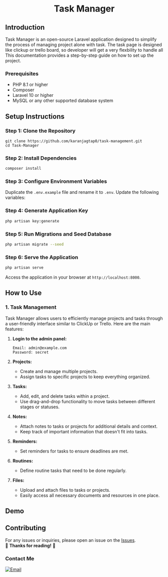 <p align="center">
  <!-- <img src="https://github.com/arafat-web/Task-Manager/assets/26932301/d5f6a26e-32d1-44dc-aee5-9548a44506ae" alt="Icon Description"> -->
</p>

<h1 align="center">Task Manager</h1>

<p align="center">
  <!-- <img src="https://img.shields.io/github/stars/arafat-web/Task-Manager?style=for-the-badge" alt="Total Issues">
  <img src="https://img.shields.io/github/issues/arafat-web/Task-Manager?style=for-the-badge">
  <img src="https://img.shields.io/github/license/arafat-web/Task-Manager?style=for-the-badge" alt="License"> -->
</p>

## Introduction
Task Manager is an open-source Laravel application designed to simplify the process of managing project alone with task. The task page is designed like clickup or trello board, so developer will get a very flexbility to handle all This documentation provides a step-by-step guide on how to set up the project.

### Prerequisites
- PHP 8.1 or higher
- Composer
- Laravel 10 or higher
- MySQL or any other supported database system

## Setup Instructions

### Step 1: Clone the Repository
```
git clone https://github.com/karanjagtap0/task-management.git
cd Task-Manager
```

### Step 2: Install Dependencies
```bash
composer install
```

### Step 3: Configure Environment Variables
Duplicate the `.env.example` file and rename it to `.env`. Update the following variables:


### Step 4: Generate Application Key
```bash
php artisan key:generate
```

### Step 5: Run Migrations and Seed Database
```bash
php artisan migrate --seed
```

### Step 6: Serve the Application
```bash
php artisan serve
```

Access the application in your browser at `http://localhost:8000`.


## How to Use

### 1. Task Management
Task Manager allows users to efficiently manage projects and tasks through a user-friendly interface similar to ClickUp or Trello. Here are the main features:

1. **Login to the admin panel:**
    ```
    Email: admin@example.com
    Password: secret
    ```

2. **Projects:**
   - Create and manage multiple projects.
   - Assign tasks to specific projects to keep everything organized.

3. **Tasks:**
   - Add, edit, and delete tasks within a project.
   - Use drag-and-drop functionality to move tasks between different stages or statuses.

4. **Notes:**
   - Attach notes to tasks or projects for additional details and context.
   - Keep track of important information that doesn't fit into tasks.

5. **Reminders:**
   - Set reminders for tasks to ensure deadlines are met.

6. **Routines:**
   - Define routine tasks that need to be done regularly.

7. **Files:**
   - Upload and attach files to tasks or projects.
   - Easily access all necessary documents and resources in one place.

## Demo
<!-- <img src="https://github.com/arafat-web/Task-Manager/assets/26932301/d5f6a26e-32d1-44dc-aee5-9548a44506ae" alt="Demo">
<img src="https://github.com/arafat-web/Task-Manager/assets/26932301/8795129a-69e5-4911-bb26-caae3bca50be" alt="Demo">
<img src="https://github.com/arafat-web/Task-Manager/assets/26932301/bd96fa3c-7f43-4ab7-8aa1-4614629d9d26" alt="Demo"> -->

## Contributing
For any issues or inquiries, please open an issue on the [Issues](https://github.com/karanjagtap0/task-management/issues).<br/>
🎉 **Thanks for reading!** 🌟  



### Contact Me
[![Email](https://img.shields.io/badge/Gmail-D14836?style=for-the-badge&logo=gmail&logoColor=white)](karanjagtap0612@gmail.com)
